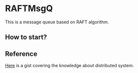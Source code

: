 # RAFTMsgQ
This is a message queue based on RAFT algorithm.

## How to start? ##

## Reference ##
[Here](https://gist.github.com/IAMRogerXi/de4fb1b1cbff736ba2521f75a18ee94f) is a gist covering the knowledge about distributed system.